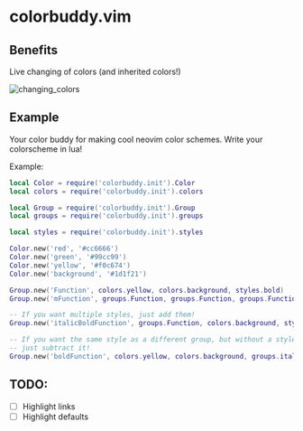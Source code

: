 # colorbuddy.vim

## Benefits

Live changing of colors (and inherited colors!)

![changing_colors](./example/demo/_simple.svg)

## Example

Your color buddy for making cool neovim color schemes. Write your colorscheme in lua!

Example:

```lua
local Color = require('colorbuddy.init').Color
local colors = require('colorbuddy.init').colors

local Group = require('colorbuddy.init').Group
local groups = require('colorbuddy.init').groups

local styles = require('colorbuddy.init').styles

Color.new('red', '#cc6666')
Color.new('green', '#99cc99')
Color.new('yellow', '#f0c674')
Color.new('background', '#1d1f21')

Group.new('Function', colors.yellow, colors.background, styles.bold)
Group.new('mFunction', groups.Function, groups.Function, groups.Function)

-- If you want multiple styles, just add them!
Group.new('italicBoldFunction', groups.Function, colors.background, styles.bold + styles.italic)

-- If you want the same style as a different group, but without a style
-- just subtract it!
Group.new('boldFunction', colors.yellow, colors.background, groups.italicBoldFunction - styles.italic)
```

## TODO:
- [ ] Highlight links
- [ ] Highlight defaults
